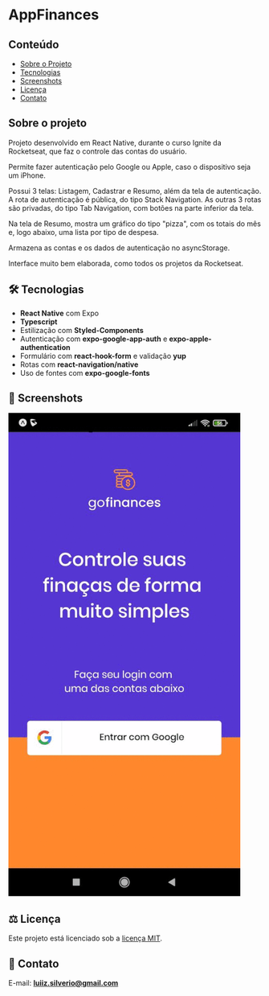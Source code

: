 # AppFinances
## Conteúdo
* [Sobre o Projeto](#sobre-o-projeto)
* [Tecnologias](#hammer_and_wrench-tecnologias)
* [Screenshots](#camera_flash-screenshots)
* [Licença](#balance_scale-licença)
* [Contato](#email-contato)

## Sobre o projeto
<p>Projeto desenvolvido em React Native, durante o curso Ignite da Rocketseat, que faz o controle das contas do usuário.</p>
<p>Permite fazer autenticação pelo Google ou Apple, caso o dispositivo seja um iPhone.</p>
<p>Possui 3 telas: Listagem, Cadastrar e Resumo, além da tela de autenticação. A rota de autenticação é pública, do tipo Stack Navigation. As outras 3 rotas são privadas, do tipo Tab Navigation, com botões na parte inferior da tela.</p>
<p>Na tela de Resumo, mostra um gráfico do tipo "pizza", com os totais do mês e, logo abaixo, uma lista por tipo de despesa.</p>
<p>Armazena as contas e os dados de autenticação no asyncStorage.</p>
<p>Interface muito bem elaborada, como todos os projetos da Rocketseat.</p>
  
## :hammer_and_wrench: Tecnologias
* __React Native__ com Expo
* __Typescript__
* Estilização com __Styled-Components__
* Autenticação com __expo-google-app-auth__ e __expo-apple-authentication__
* Formulário com __react-hook-form__ e validação __yup__
* Rotas com __react-navigation/native__
* Uso de fontes com __expo-google-fonts__

## :camera_flash: Screenshots
![](https://github.com/luiizsilverio/appfinances/blob/main/assets/appfinances.gif)

## :balance_scale: Licença
Este projeto está licenciado sob a [licença MIT](LICENSE).

## :email: Contato

E-mail: [**luiiz.silverio@gmail.com**](mailto:luiiz.silverio@gmail.com)
